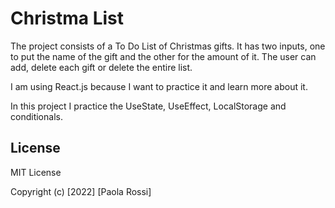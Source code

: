 # Christma List

The project consists of a To Do List of Christmas gifts. It has two inputs, one to put the name of the gift and the other for the amount of it. The user can add, delete each gift or delete the entire list.

I am using React.js because I want to practice it and learn more about it.

In this project I practice the UseState, UseEffect, LocalStorage and conditionals.

## License

MIT License

Copyright (c) [2022] [Paola Rossi]